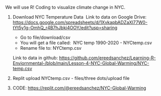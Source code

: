 We will use R! Coding to visualize climate change in NYC. 

1. Download NYC Temperature Data 
   Link to data on Google Drive:
   https://docs.google.com/spreadsheets/d/1XvkapbADZaXl77W0-tYt5y1g-OmhQ_r4B7hJbki4OOY/edit?usp=sharing
   - Go to file/download/csv
   - You will get a file called:  NYC temp 1990-2020 - NYCtemp.csv
   - Rename file to: NYCtemp.csv  
   
   Link to data in github: 
   https://github.com/ereedsanchez/Learning-R-Enviornmental-/blob/main/Lesson-4-NYC-Global-Warming/NYC-temp.csv
   

2. Replit upload NYCtemp.csv - files/three dots/upload file

3. CODE: https://replit.com/@ereedsanchez/NYC-Global-Warming
